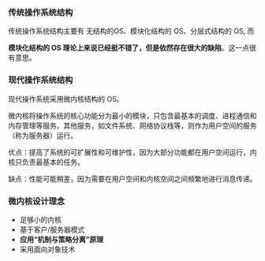 ### 传统操作系统结构

传统操作系统结构主要有 无结构的OS、模块化结构的 OS、分层式结构的 OS, 而

**模块化结构的 OS 理论上来说已经挺不错了，但是依然存在很大的缺陷**。这一点很有意思。





### 现代操作系统结构

现代操作系统采用微内核结构的 OS。

微内核将操作系统的核心功能分为最小的模块，只包含最基本的调度、进程通信和内存管理等服务。其他服务，如文件系统、网络协议栈等，则作为用户空间的服务（称为服务器）运行。



优点：提高了系统的可扩展性和可维护性，因为大部分功能都在用户空间运行，内核只负责最基本的任务。

缺点：性能可能稍差，因为需要在用户空间和内核空间之间频繁地进行消息传递。





### 微内核设计理念

- 足够小的内核
- 基于客户/服务器模式
- **应用“机制与策略分离”原理**
- 采用面向对象技术